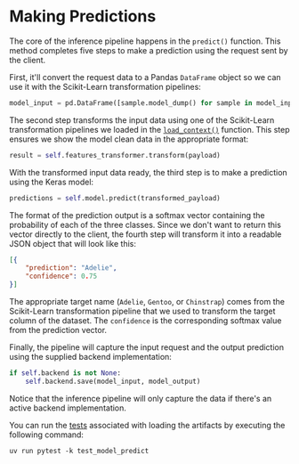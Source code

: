 # Making Predictions

The core of the inference pipeline happens in the `predict()` function. This method completes five steps to make a prediction using the request sent by the client.

First, it'll convert the request data to a Pandas `DataFrame` object so we can use it with the Scikit-Learn transformation pipelines:

```python
model_input = pd.DataFrame([sample.model_dump() for sample in model_input])
```

The second step transforms the input data using one of the Scikit-Learn transformation pipelines we loaded in the [`load_context()`](.guide/inference-pipeline/loading-artifacts.md) function. This step ensures we show the model clean data in the appropriate format:

```python
result = self.features_transformer.transform(payload)
```

With the transformed input data ready, the third step is to make a prediction using the Keras model:

```python
predictions = self.model.predict(transformed_payload)
```

The format of the prediction output is a softmax vector containing the probability of each of the three classes. Since we don't want to return this vector directly to the client, the fourth step will transform it into a readable JSON object that will look like this:

```json
[{
    "prediction": "Adelie",
    "confidence": 0.75
}]
```

The appropriate target name (`Adelie`, `Gentoo`, or `Chinstrap`) comes from the Scikit-Learn transformation pipeline that we used to transform the target column of the dataset. The `confidence` is the corresponding softmax value from the prediction vector.

Finally, the pipeline will capture the input request and the output prediction using the supplied backend implementation:

```python
if self.backend is not None:
    self.backend.save(model_input, model_output)
```

Notice that the inference pipeline will only capture the data if there's an active backend implementation. 

You can run the [tests](tests/model/test_model_predict.py) associated with loading the artifacts by executing the following command:

```shell
uv run pytest -k test_model_predict
```
